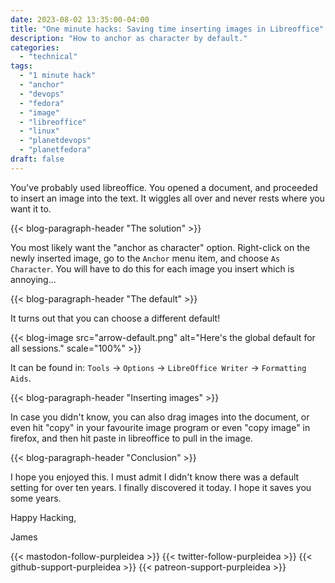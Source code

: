 ```yaml
---
date: 2023-08-02 13:35:00-04:00
title: "One minute hacks: Saving time inserting images in Libreoffice"
description: "How to anchor as character by default."
categories:
  - "technical"
tags:
  - "1 minute hack"
  - "anchor"
  - "devops"
  - "fedora"
  - "image"
  - "libreoffice"
  - "linux"
  - "planetdevops"
  - "planetfedora"
draft: false
---
```


You've probably used libreoffice. You opened a document, and proceeded to insert
an image into the text. It wiggles all over and never rests where you want it
to.

{{< blog-paragraph-header "The solution" >}}

You most likely want the "anchor as character" option. Right-click on the newly
inserted image, go to the `Anchor` menu item, and choose `As Character`. You
will have to do this for each image you insert which is annoying...

{{< blog-paragraph-header "The default" >}}

It turns out that you can choose a different default!

{{< blog-image src="arrow-default.png" alt="Here's the global default for all sessions." scale="100%" >}}

It can be found in: `Tools` -> `Options` -> `LibreOffice Writer` -> `Formatting Aids`.

{{< blog-paragraph-header "Inserting images" >}}

In case you didn't know, you can also drag images into the document, or even hit
"copy" in your favourite image program or even "copy image" in firefox, and then
hit paste in libreoffice to pull in the image.

{{< blog-paragraph-header "Conclusion" >}}

I hope you enjoyed this. I must admit I didn't know there was a default setting
for over ten years. I finally discovered it today. I hope it saves you some
years.

Happy Hacking,

James

{{< mastodon-follow-purpleidea >}}
{{< twitter-follow-purpleidea >}}
{{< github-support-purpleidea >}}
{{< patreon-support-purpleidea >}}
